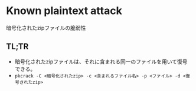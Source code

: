 # Known plaintext attack
暗号化されたzipファイルの脆弱性

## TL;TR
- 暗号化されたzipファイルは、それに含まれる同一のファイルを用いて復号できる。
- `pkcrack -C <暗号化されたzip> -c <含まれるファイル名> -p <ファイル> -d <復号されたzip>`
